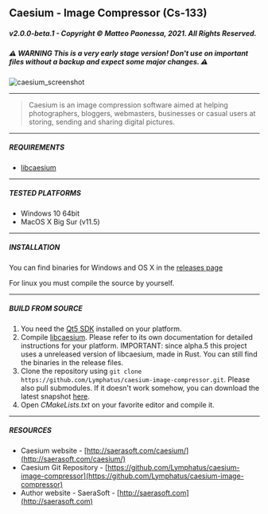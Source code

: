## Caesium - Image Compressor (Cs-133)
##### v2.0.0-beta.1 - Copyright &copy; Matteo Paonessa, 2021. All Rights Reserved.
##### ⚠️ WARNING This is a very early stage version! Don't use on important files without a backup and expect some major changes. ⚠️ 

![caesium_screenshot](https://user-images.githubusercontent.com/12133996/126871376-0816f6a8-eaa8-4ea8-a051-a7ddaf6c2e36.png)

----------

> Caesium is an image compression software aimed at helping photographers, bloggers, webmasters, businesses or casual users at storing, sending and sharing digital pictures.

----------

##### REQUIREMENTS
* [libcaesium](https://github.com/Lymphatus/libcaesium)
----------

##### TESTED PLATFORMS
* Windows 10 64bit
* MacOS X Big Sur (v11.5)

----------

##### INSTALLATION
You can find binaries for Windows and OS X in the [releases page](https://github.com/Lymphatus/caesium-image-compressor/releases)

For linux you must compile the source by yourself.

----------

##### BUILD FROM SOURCE
1. You need the [Qt5 SDK](https://www.qt.io/download/) installed on your platform.
2. Compile [libcaesium](https://github.com/Lymphatus/libcaesium-rust). Please refer to its own documentation for detailed instructions for your platform. IMPORTANT: since alpha.5 this project uses a unreleased version of libcaesium, made in Rust. You can still find the binaries in the release files.
3. Clone the repository using ``` git clone https://github.com/Lymphatus/caesium-image-compressor.git ```. Please also pull submodules. If it doesn't work somehow, you can download the latest snapshot [here](https://github.com/Lymphatus/caesium-image-compressor/archive/master.zip).
4. Open *CMakeLists.txt* on your favorite editor and compile it. 

----------

##### RESOURCES
* Caesium website - [http://saerasoft.com/caesium/](http://saerasoft.com/caesium/)
* Caesium Git Repository - [https://github.com/Lymphatus/caesium-image-compressor](https://github.com/Lymphatus/caesium-image-compressor)
* Author website - SaeraSoft - [http://saerasoft.com](http://saerasoft.com)

